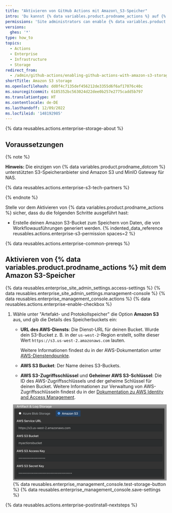 ```yaml
---
title: "Aktivieren von GitHub Actions mit Amazon\_S3-Speicher"
intro: 'Du kannst {% data variables.product.prodname_actions %} auf {% data variables.product.prodname_ghe_server %} aktivieren und Amazon S3 zum Speichern von Daten verwenden, die durch Workflowausführungen generiert wurden.'
permissions: 'Site administrators can enable {% data variables.product.prodname_actions %} and configure enterprise settings.'
versions:
  ghes: '*'
type: how_to
topics:
  - Actions
  - Enterprise
  - Infrastructure
  - Storage
redirect_from:
  - /admin/github-actions/enabling-github-actions-with-amazon-s3-storage
shortTitle: Amazon S3 storage
ms.openlocfilehash: dd0f4c7135def456212de3355d6f6af17076c40c
ms.sourcegitcommit: 6185352bc563024d22dee0b257e2775cadd5b797
ms.translationtype: HT
ms.contentlocale: de-DE
ms.lasthandoff: 12/09/2022
ms.locfileid: '148192985'
---
```

{% data reusables.actions.enterprise-storage-about %}

## Voraussetzungen

{% note %}

**Hinweis:** Die einzigen von {% data variables.product.prodname_dotcom %} unterstützten S3-Speicheranbieter sind Amazon S3 und MinIO Gateway für NAS.

{% data reusables.actions.enterprise-s3-tech-partners %}

{% endnote %}

Stelle vor dem Aktivieren von {% data variables.product.prodname_actions %} sicher, dass du die folgenden Schritte ausgeführt hast:

* Erstelle deinen Amazon S3-Bucket zum Speichern von Daten, die von Workflowausführungen generiert werden. {% indented_data_reference reusables.actions.enterprise-s3-permission spaces=2 %}
  
{% data reusables.actions.enterprise-common-prereqs %}

## Aktivieren von {% data variables.product.prodname_actions %} mit dem Amazon S3-Speicher

{% data reusables.enterprise_site_admin_settings.access-settings %} {% data reusables.enterprise_site_admin_settings.management-console %} {% data reusables.enterprise_management_console.actions %} {% data reusables.actions.enterprise-enable-checkbox %}
1. Wähle unter "Artefakt- und Protokollspeicher" die Option **Amazon S3** aus, und gib die Details des Speicherbuckets ein:

   * **URL des AWS-Diensts**: Die Dienst-URL für deinen Bucket. Wurde dein S3-Bucket z. B. in der `us-west-2`-Region erstellt, sollte dieser Wert `https://s3.us-west-2.amazonaws.com` lauten.

     Weitere Informationen findest du in der AWS-Dokumentation unter [AWS-Dienstendpunkte](https://docs.aws.amazon.com/general/latest/gr/rande.html).
   * **AWS S3 Bucket**: Der Name deines S3-Buckets.
   * **AWS S3-Zugriffsschlüssel** und **Geheimer AWS S3-Schlüssel**: Die ID des AWS-Zugriffsschlüssels und der geheime Schlüssel für deinen Bucket. Weitere Informationen zur Verwaltung von AWS-Zugriffsschlüsseln findest du in der [Dokumentation zu AWS Identity and Access Management](https://docs.aws.amazon.com/iam/index.html).

   ![Optionsfeld zum Auswählen von Amazon S3 Storage und Felder zur S3-Konfiguration](/assets/images/enterprise/management-console/actions-aws-s3-storage.png) {% data reusables.enterprise_management_console.test-storage-button %} {% data reusables.enterprise_management_console.save-settings %}

{% data reusables.actions.enterprise-postinstall-nextsteps %}
